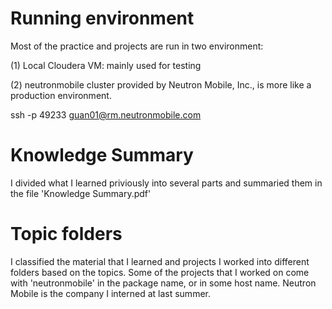 # Running environment 
Most of the practice and projects are run in two environment:

(1) Local Cloudera VM: mainly used for testing

(2) neutronmobile cluster provided by Neutron Mobile, Inc., is more like a production environment.

ssh -p 49233 guan01@rm.neutronmobile.com

# Knowledge Summary 
I divided what I learned priviously into several parts and summaried them in the file 'Knowledge Summary.pdf'

# Topic folders
I classified the material that I learned and projects I worked into different folders based on the topics.
Some of the projects that I worked on come with 'neutronmobile' in the package name, or in some host name.
Neutron Mobile is the company I interned at last summer.
